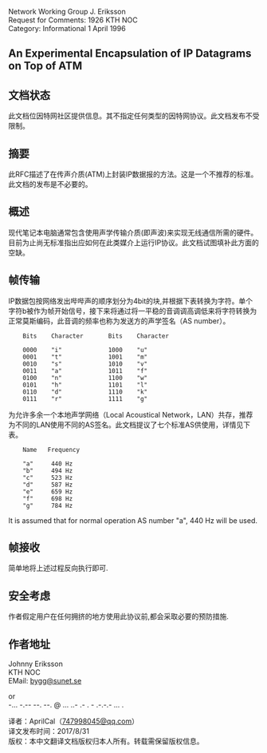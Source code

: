 Network Working Group                                        J. Eriksson<br>
Request for Comments: 1926                                       KTH NOC<br>
Category: Informational                                     1 April 1996

## An Experimental Encapsulation of IP Datagrams on Top of ATM

## 文档状态
此文档位因特网社区提供信息。其不指定任何类型的因特网协议。此文档发布不受限制。
## 摘要
此RFC描述了在传声介质(ATM)上封装IP数据报的方法。这是一个不推荐的标准。此文档的发布是不必要的。
## 概述
现代笔记本电脑通常包含使用声学传输介质(即声波)来实现无线通信所需的硬件。目前为止尚无标准指出应如何在此类媒介上运行IP协议。此文档试图填补此方面的空缺。

## 帧传输
IP数据包按网络发出哔哔声的顺序划分为4bit的块,并根据下表转换为字符。单个字符b被作为帧开始信号，接下来将通过将一平稳的音调调高调低来将字符转换为正常莫斯编码，此音调的频率也称为发送方的声学签名（AS number）。 <br>


        Bits    Character       Bits    Character

        0000    "i"             1000    "u"
        0001    "t"             1001    "m"
        0010    "s"             1010    "v"
        0011    "a"             1011    "f"
        0100    "n"             1100    "w"
        0101    "h"             1101    "l"
        0110    "d"             1110    "k"
        0111    "r"             1111    "g"

为允许多余一个本地声学网络（Local Acoustical Network，LAN）共存，推荐为不同的LAN使用不同的AS签名。此文档提议了七个标准AS供使用，详情见下表。

        Name   Frequency

        "a"     440 Hz
        "b"     494 Hz
        "c"     523 Hz
        "d"     587 Hz
        "e"     659 Hz
        "f"     698 Hz
        "g"     784 Hz

   It is assumed that for normal operation AS number "a", 440 Hz will be
   used.
## 帧接收
简单地将上述过程反向执行即可.
## 安全考虑
作者假定用户在任何拥挤的地方使用此协议前,都会采取必要的预防措施.
## 作者地址
   Johnny Eriksson<br>
   KTH NOC<br>
   EMail: bygg@sunet.se

   or<br>
     -... -.-- --. --. @ ... ..- .- . - .-.-.- ... .
     
译者：AprilCal（747998045@qq.com）<br>
译文发布时间：2017/8/31<br>
版权：本中文翻译文档版权归本人所有。转载需保留版权信息。
